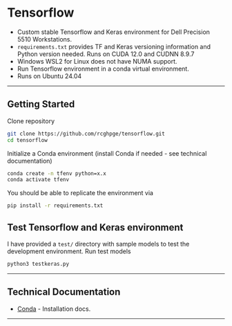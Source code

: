 # Tensorflow 
- Custom stable Tensorflow and Keras environment for Dell Precision 5510 Workstations.
- `requirements.txt` provides TF and Keras versioning information and Python version needed. Runs on CUDA 12.0 and CUDNN 8.9.7
- Windows WSL2 for Linux does not have NUMA support.
- Run Tensorflow environment in a conda virtual environment.
- Runs on Ubuntu 24.04 
---
## Getting Started
Clone repository
```bash
git clone https://github.com/rcghpge/tensorflow.git
cd tensorflow
```

Initialize a Conda environment (install Conda if needed - see technical documentation)
```bash
conda create -n tfenv python=x.x
conda activate tfenv
```

You should be able to replicate the environment via
```bash
pip install -r requirements.txt
```

## Test Tensorflow and Keras environment
I have provided a `test/` directory with sample models to test the development environment. Run test models 
```bash
python3 testkeras.py
```
---
## Technical Documentation
- [Conda](https://docs.conda.io/projects/conda/en/latest/user-guide/install/index.html) - Installation docs.
---
